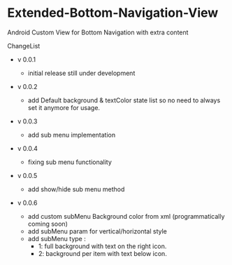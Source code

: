 # Extended-Bottom-Navigation-View
Android Custom View for Bottom Navigation with extra content

ChangeList
- v 0.0.1
  - initial release still under development

- v 0.0.2
  - add Default background & textColor state list so no need to always set it anymore for usage.

- v 0.0.3
  - add sub menu implementation
  
- v 0.0.4
  - fixing sub menu functionality
  
- v 0.0.5
  - add show/hide sub menu method
  
- v 0.0.6
  - add custom subMenu Background color from xml (programmatically coming soon)
  - add subMenu param for vertical/horizontal style
  - add subMenu type :
    - 1: full background with text on the right icon. 
    - 2: background per item with text below icon.
